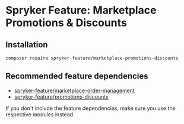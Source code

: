 # Spryker Feature: Marketplace Promotions & Discounts



## Installation

```
composer require spryker-feature/marketplace-promotions-discounts
```

## Recommended feature dependencies
- [spryker-feature/marketplace-order-management](https://github.com/spryker-feature/marketplace-order-management)
- [spryker-feature/promotions-discounts](https://github.com/spryker-feature/promotions-discounts)

If you don't include the feature dependencies, make sure you use the respective modules instead.
